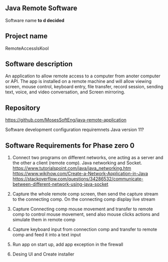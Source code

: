 ## Java Remote Software
Software name
**to d decided**

## Project name
RemoteAccessIsKool

## Software description
An application to allow remote access to a computer from anoter computer or API. The app is installed on a remote machine and will allow viewing screen, mouse control, keyboard entry, file transfer, record session, sending text, voice, and video conversation, and Screen mirroring.

## Repository
https://github.com/MosesSoftEng/java-remote-application

Software development configuration requiremnets
Java version 11?



## Software Requirements for Phase zero 0
1. Connect two programs on different networks, one acting as a server and the other a client (remote comp). 
Java networking and Socket.
https://www.tutorialspoint.com/java/java_networking.htm
https://www.wikihow.com/Create-a-Network-Application-in-Java
https://stackoverflow.com/questions/34286532/communicate-between-different-network-using-java-socket
2. Capture the whole remote comp screen, then send the capture stream to the connecting comp. On the connecting comp display live stream

3. Capture Connecting comp mouse movement and transfer to remote comp to control mouse movement, send also mouse clicks actions and simulate them in remote comp

4. Capture keyboard input from connection comp and transfer to remote comp and feed it into a text input

5. Run app on start up, add app exception in the firewall

6. Desing UI and Create installer
